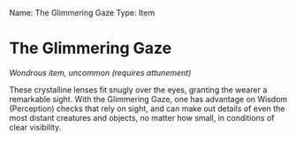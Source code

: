 Name: The Glimmering Gaze
Type: Item

# The Glimmering Gaze
_Wondrous item, uncommon (requires attunement)_

These crystalline lenses fit snugly over the eyes, granting the wearer a remarkable sight. With the Glimmering Gaze, one has advantage on Wisdom (Perception) checks that rely on sight, and can make out details of even the most distant creatures and objects, no matter how small, in conditions of clear visibility.